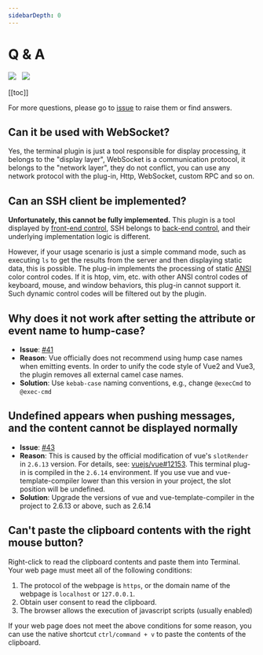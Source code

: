 ```yaml
---
sidebarDepth: 0
---
```


# Q & A
<img src="https://shields.io/github/package-json/v/tzfun/vue-web-terminal/vue2" style="margin-right: 8px;">
<img src="https://shields.io/github/package-json/v/tzfun/vue-web-terminal/vue3" style="margin-right: 8px;">

[[toc]]

For more questions, please go to [issue][Github issues] to raise them or find answers.

## Can it be used with WebSocket?

Yes, the terminal plugin is just a tool responsible for display processing, it belongs to the "display layer", 
WebSocket is a communication protocol, it belongs to the "network layer", they do not conflict, you can use any 
network protocol with the plug-in, Http, WebSocket, custom RPC and so on.

## Can an SSH client be implemented?

**Unfortunately, this cannot be fully implemented.** This plugin is a tool displayed 
by [front-end control](./about.md#front-end-control), SSH belongs to [back-end control](./about.md#back-end-control), 
and their underlying implementation logic is different.

However, if your usage scenario is just a simple command mode, such as executing `ls` to get the results from the 
server and then displaying static data, this is possible. The plug-in implements the processing of static 
[ANSI](./others.md#ansi) color control codes. If it is htop, vim, etc. with other ANSI control codes of keyboard, mouse, 
and window behaviors, this plug-in cannot support it. Such dynamic control codes will be filtered out by the plugin.

## Why does it not work after setting the attribute or event name to hump-case?

* **Issue**: [#41][issues#41]
* **Reason**: Vue officially does not recommend using hump case names when emitting events. In order to unify the code style of Vue2 and Vue3, the plugin removes all external camel case names.
* **Solution**: Use `kebab-case` naming conventions, e.g., change `@execCmd` to `@exec-cmd`

## Undefined appears when pushing messages, and the content cannot be displayed normally

* **Issue**: [#43][issues#43]
* **Reason**: This is caused by the official modification of vue's `slotRender` in `2.6.13` version. For details, see: [vuejs/vue#12153][vuejs/vue#12153]. This terminal plug-in is compiled in the `2.6.14` environment. If you use vue and vue-template-compiler lower than this version in your project, the slot position will be undefined.
* **Solution**: Upgrade the versions of vue and vue-template-compiler in the project to 2.6.13 or above, such as 2.6.14

## Can't paste the clipboard contents with the right mouse button?

Right-click to read the clipboard contents and paste them into Terminal. Your web page must meet all of the following conditions:
1. The protocol of the webpage is `https`, or the domain name of the webpage is `localhost` or `127.0.0.1`.
2. Obtain user consent to read the clipboard.
3. The browser allows the execution of javascript scripts (usually enabled)

If your web page does not meet the above conditions for some reason, you can use the native shortcut `ctrl/command + v` to paste the contents of the clipboard.

<CommentService></CommentService>

[issues#43]: https://github.com/tzfun/vue-web-terminal/issues/43
[issues#41]: https://github.com/tzfun/vue-web-terminal/issues/41
[vuejs/vue#12153]: https://github.com/vuejs/vue/issues/12153
[Github issues]: https://github.com/tzfun/vue-web-terminal/issues